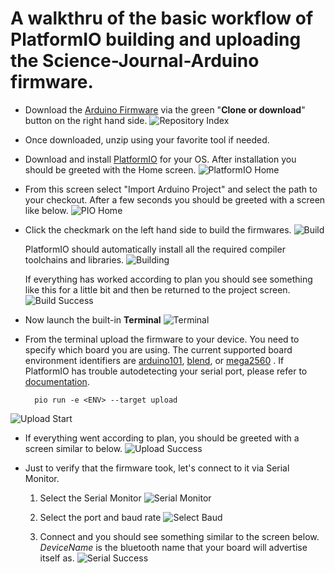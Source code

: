 # A walkthru of the basic workflow of PlatformIO building and uploading the  Science-Journal-Arduino firmware.

* Download the [Arduino Firmware](http://github.com/google/science-journal-arduino) via the green "**Clone or download**" button on the right hand side.
![](images/Github.png "Repository Index")

* Once downloaded, unzip using your favorite tool if needed.

* Download and install [PlatformIO](http://www.platformio.org) for your OS.  After installation you should be greeted with the Home screen.
![PlatformIO Home](PlatformIO.png) 

* From this screen select "Import Arduino Project" and select the path to your checkout.  After a few seconds you should be greeted with a screen like below.
![](images/FolderOpened.png "PIO Home")


* Click the checkmark on the left hand side to build the firmwares.
![](images/Build.png "Build")

	PlatformIO should automatically install all the required compiler toolchains and libraries.
![](images/Building.png "Building")

	If everything has worked according to plan you should see something like this for a little bit and then be returned to the project screen.
![](images/Build_Success.png "Build Success")


* Now launch the built-in **Terminal**
![](images/Terminal.png "Terminal")

* From the terminal upload the firmware to your device.  You need to specify which board you are using.  The current supported board environment identifiers are [arduino101](https://www.arduino.cc/en/Main/ArduinoBoard101), [blend](http://redbearlab.com/blend/), or [mega2560](https://www.arduino.cc/en/Main/ArduinoBoardMega2560) .  If PlatformIO has trouble autodetecting your serial port, please refer to [documentation](http://docs.platformio.org/en/stable/).

		pio run -e <ENV> --target upload

![](images/PIO_Upload_Start.png "Upload Start")

* If everything went according to plan, you should be greeted with a screen similar to below.
![](images/PIO_Upload_Success.png "Upload Success")

* Just to verify that the firmware took, let's connect to it via Serial Monitor.

	1. Select the Serial Monitor
![](images/PIO_Serial.png "Serial Monitor")

	1. Select the port and baud rate
![](images/PIO_Serial_Baud.png "Select Baud")

	1. Connect and you should see something similar to the screen below.  *DeviceName* is the bluetooth name that your board will advertise itself as.
![](images/PIO_Serial_Success.png "Serial Success")
